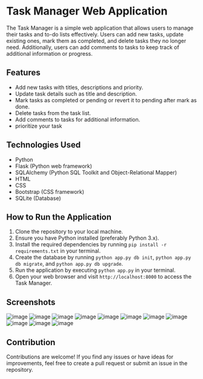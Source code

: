 
# Task Manager Web Application

The Task Manager is a simple web application that allows users to manage their tasks and to-do lists effectively. Users can add new tasks, update existing ones, mark them as completed, and delete tasks they no longer need. Additionally, users can add comments to tasks to keep track of additional information or progress.

## Features

- Add new tasks with titles, descriptions and priority.
- Update task details such as title and description.
- Mark tasks as completed or pending or revert it to pending after mark as done.
- Delete tasks from the task list.
- Add comments to tasks for additional information.
- prioritize your task
  
## Technologies Used

- Python
- Flask (Python web framework)
- SQLAlchemy (Python SQL Toolkit and Object-Relational Mapper)
- HTML
- CSS
- Bootstrap (CSS framework)
- SQLite (Database)

## How to Run the Application

1. Clone the repository to your local machine.
2. Ensure you have Python installed (preferably Python 3.x).
3. Install the required dependencies by running `pip install -r requirements.txt` in your terminal.
4. Create the database by running `python app.py db init`, `python app.py db migrate`, and `python app.py db upgrade`.
5. Run the application by executing `python app.py` in your terminal.
6. Open your web browser and visit `http://localhost:8000` to access the Task Manager.

## Screenshots

![image](https://github.com/Avneet-Chaudhary/task-manager/assets/93037547/4f71989d-a8da-44f0-a581-2afd282c2e72)
![image](https://github.com/Avneet-Chaudhary/task-manager/assets/93037547/d4c26935-f0cc-4896-b71b-c6127f8e4b41)
![image](https://github.com/Avneet-Chaudhary/task-manager/assets/93037547/eb6fcbd9-c653-4a87-bd26-1d5dec3451f5)
![image](https://github.com/Avneet-Chaudhary/task-manager/assets/93037547/4726b380-38e4-4685-b5ba-9816013b2d8b)
![image](https://github.com/Avneet-Chaudhary/task-manager/assets/93037547/7b58b0e0-f62c-4550-b419-ba2ce0f14887)
![image](https://github.com/Avneet-Chaudhary/task-manager/assets/93037547/69884d55-e12e-40cc-aa3f-5a1590d9e225)
![image](https://github.com/Avneet-Chaudhary/task-manager/assets/93037547/b5c81051-0d49-4811-aa97-38fdfbad4f79)
![image](https://github.com/Avneet-Chaudhary/task-manager/assets/93037547/827cbfd0-3b9b-460a-9316-20b9d56d0665)
![image](https://github.com/Avneet-Chaudhary/task-manager/assets/93037547/6ae30a97-95ae-40db-90b2-ea9265fad3c7)
![image](https://github.com/Avneet-Chaudhary/task-manager/assets/93037547/73dd3756-26fa-45ee-bc5d-81a234db7764)
![image](https://github.com/Avneet-Chaudhary/task-manager/assets/93037547/1d8ff6e5-cc47-4c7d-a6cd-8874894aa065)




## Contribution

Contributions are welcome! If you find any issues or have ideas for improvements, feel free to create a pull request or submit an issue in the repository.

